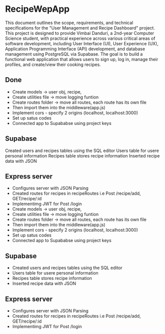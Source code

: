 # RecipeWepApp
This document outlines the scope, requirements, and technical specifications for the "User Management and Recipe Dashboard" project. This project is designed to provide Vimbai Danduri, a 2nd-year Computer Science student, with practical experience across various critical areas of software development, including User Interface (UI), User Experience (UX), Application Programming Interface (API) development, and database management using PostgreSQL via Supabase.
The goal is to build a functional web application that allows users to sign up, log in, manage their profiles, and create/view their cooking recipes.

## Done

- Create models -> user obj, recipe, 
- Create utilities file -> move logging funtion
- Create routes folder -> move all routes, each route has its own file
- Then import them into the middleware(app.js)
- Implement cors - specify 2 origins (localhost, localhost:3000)
- Set up satus codes
- Connected app to Supababse using project keys

## Supabase
Created users and recipes tables using the SQL editor
Users table for usere personal information
Recipes table stores recipe information
Inserted recipe data with JSON

## Express server
- Configures server with JSON Parsing
- Created routes for recipes in recipeRoutes i.e Post /recipe/add, GET/recipe/:id
- Implementimg JWT  for Post /login
- Create models -> user obj, recipe, 
- Create utilities file -> move logging funtion
- Create routes folder -> move all routes, each route has its own file
- Then import them into the middleware(app.js)
- Implement cors - specify 2 origins (localhost, localhost:3000)
- Set up satus codes
- Connected app to Supababse using project keys

## Supabase
- Created users and recipes tables using the SQL editor
- Users table for usere personal information
- Recipes table stores recipe information
- Inserted recipe data with JSON

## Express server
- Configures server with JSON Parsing
- Created routes for recipes in recipeRoutes i.e Post /recipe/add, GET/recipe/:id
- Implementimg JWT  for Post /login

